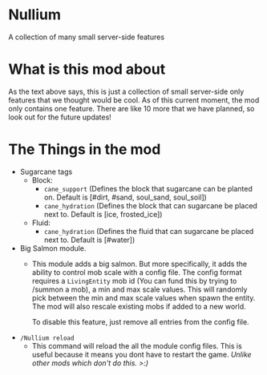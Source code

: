 # Nullium

A collection of many small server-side features

# What is this mod about

As the text above says, this is just a collection of small server-side only features that we thought would be cool.
As of this current moment, the mod only contains one feature. There are like 10 more that we have planned, so look out
for the future updates!

# The Things in the mod

- Sugarcane tags
    - Block:
        - `cane_support` (Defines the block that sugarcane can be planted on. Default is \[#dirt, #sand, soul_sand,
          soul_soil])
        - `cane_hydration` (Defines the block that can sugarcane be placed next to. Default is \[ice, frosted_ice])
    - Fluid:
        - `cane_hydration`  (Defines the fluid that can sugarcane be placed next to. Default is \[#water])
- Big Salmon module.
  - This module adds a big salmon. But more specifically, it adds the ability to control mob scale
    with a config
    file. The config format requires a `LivingEntity` mob id (You can fund this by trying to /summon a mob), a min and max
    scale values. This will randomly pick between the min and max
    scale values when spawn the entity. The mod will also rescale existing mobs if added to a new world.

    To disable this feature, just remove all entries from the config file.
- `/Nullium reload`
  - This command will reload the all the module config files. This is useful because it means you dont have to restart the
    game. *Unlike other mods which don't do this. >:)*
    